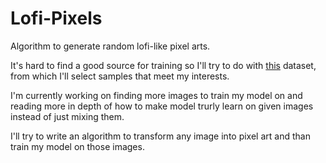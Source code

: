 ﻿# Lofi-Pixels

Algorithm to generate random lofi-like pixel arts.

It's hard to find a good source for training so I'll try to do with [this](https://www.kaggle.com/datasets/artvandaley/curated-pixel-art-512x512) dataset, from which I'll select samples that meet my interests.

I'm currently working on finding more images to train my model on and reading more in depth of how to make model trurly learn on given images instead of just mixing them.

I'll try to write an algorithm to transform any image into pixel art and than train my model on those images.
